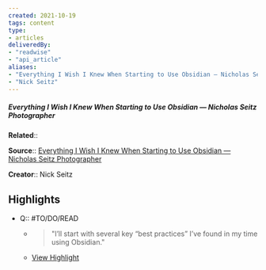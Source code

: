 ```yaml
---
created: 2021-10-19
tags: content
type: 
- articles
deliveredBy: 
- "readwise"
- "api_article"
aliases:
- "Everything I Wish I Knew When Starting to Use Obsidian — Nicholas Seitz Photographer"
- "Nick Seitz"
---
```

##### Everything I Wish I Knew When Starting to Use Obsidian — Nicholas Seitz Photographer

**Related**:: 

**Source**:: [Everything I Wish I Knew When Starting to Use Obsidian — Nicholas Seitz Photographer](https://nickseitz.com/writing/obsidian-day-one-starterpack)

**Creator**:: Nick Seitz

## Highlights
- Q:: #TO/DO/READ
    - > "I’ll start with several key “best practices” I’ve found in my time using Obsidian." 
    - [View Highlight](https://nickseitz.com/writing/obsidian-day-one-starterpack?__readwiseLocation=0%2F2%2F0%2F6%2F0%2F0%2F0%2F1%2F3%2F1%2F1%2F1%2F1%2F3%2F1%2F1%2F5%2F1%3A0%2C0%2F2%2F0%2F6%2F0%2F0%2F0%2F1%2F3%2F1%2F1%2F1%2F1%2F3%2F1%2F1%2F5%2F1%3A82#:~:text=I%E2%80%99ll%20start%20with%20several%20key%2Cin%20my%20time%20using%20Obsidian.)

